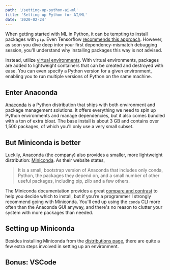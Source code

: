 ```yaml
---
path: '/setting-up-python-ai-ml'
title: 'Setting up Python for AI/ML'
date: '2020-02-24'
---
```


When getting started with ML in Python, it can be tempting to
install packages with `pip`. Even
Tensorflow [recommends this approach](https://www.tensorflow.org/install).
However, as soon you dive deep intor your first dependency-mismatch
debugging session, you'll understand why installing packages this way
is not advised.

Instead, utilize [virtual environments](https://docs.python.org/3/tutorial/venv.html).
With virtual environments, packages are added to lightweight containers
that can be created and destroyed with ease. You can even specify a Python
version for a given environment, enabling you to run multiple versions of
Python on the same machine.

## Enter Anaconda

[Anaconda](https://www.anaconda.com/) is a Python distribution that ships
with both environment and package management solutions. It offers everything
we need to spin up Python environments and manage dependencies, but it also
comes bundled with a ton of extra bloat. The base install is about 3 GB and
contains over 1,500 packages, of which you'll only use a very small subset.

## But Miniconda is better

Luckily, Anaconda (the company) also provides a smaller, more lightweight
distribution: [Miniconda](https://docs.conda.io/en/latest/miniconda.html).
As their website states,

> It is a small, bootstrap version of Anaconda that includes only conda,
> Python, the packages they depend on, and a small number of other useful
> packages, including pip, zlib and a few others.

The Miniconda documentation provides a great
[compare and contrast](https://docs.conda.io/projects/conda/en/latest/user-guide/install/download.html#anaconda-or-miniconda)
to help you decide which to install, but if you're a programmer I strongly
recommend going with Miniconda. You'll end up using the `conda` CLI more
often than the Anaconda GUI anyway, and there's no reason to clutter your
system with more packages than needed.

## Setting up Miniconda

Besides installing Miniconda from the
[distributions page](https://docs.conda.io/en/latest/miniconda.html),
there are quite a few extra steps involved in setting up an environment.

## Bonus: VSCode
